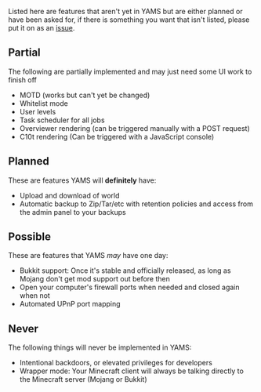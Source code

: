 Listed here are features that aren't yet in YAMS but are either planned or have been asked for, if there is something you want that isn't listed, please put it on as an [issue](https://github.com/richardbenson/YAMS/issues).

## Partial
The following are partially implemented and may just need some UI work to finish off
  * MOTD (works but can't yet be changed)
  * Whitelist mode
  * User levels
  * Task scheduler for all jobs
  * Overviewer rendering (can be triggered manually with a POST request)
  * C10t rendering (Can be triggered with a JavaScript console)

## Planned
These are features YAMS will **definitely** have:
  * Upload and download of world
  * Automatic backup to Zip/Tar/etc with retention policies and access from the admin panel to your backups

## Possible
These are features that YAMS _may_ have one day:
  * Bukkit support: Once it's stable and officially released, as long as Mojang don't get mod support out before then
  * Open your computer's firewall ports when needed and closed again when not
  * Automated UPnP port mapping

## Never
The following things will never be implemented in YAMS:
  * Intentional backdoors, or elevated privileges for developers
  * Wrapper mode: Your Minecraft client will always be talking directly to the Minecraft server (Mojang or Bukkit)